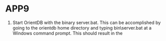 # APP9
1) Start OrientDB with the binary server.bat. This can be accomplished by going to the orientdb home directory and typing bin\server.bat at a Windows command prompt. This should result in the 
